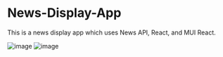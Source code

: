 ﻿# News-Display-App
 This is a news display app which uses News API, React, and MUI React.
 
 ![image](https://user-images.githubusercontent.com/55165286/219871748-568d8555-9e3f-4b72-9200-a5153d858086.png)
![image](https://user-images.githubusercontent.com/55165286/219846223-c93624a8-74c0-4251-90b3-9a31bd9fe7d8.png)
